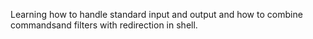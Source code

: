 Learning how to handle standard input and output and how to combine commandsand filters with redirection in shell.
